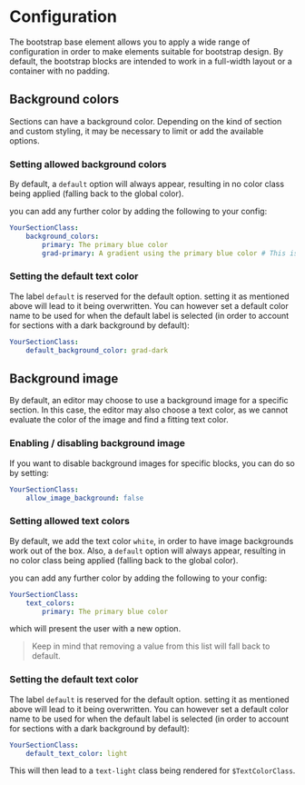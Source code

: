 # Configuration

The bootstrap base element allows you to apply a wide range of configuration
in order to make elements suitable for bootstrap design. By default, the
bootstrap blocks are intended to work in a full-width layout or a container with
no padding.

## Background colors
Sections can have a background color. Depending on the kind of section and
custom styling, it may be necessary to limit or add the available options.

### Setting allowed background colors
By default, a `default` option will always appear, resulting
in no color class being applied (falling back to the global color).

you can add any further color by adding the following to your config:

```yaml
YourSectionClass:
    background_colors:
        primary: The primary blue color
        grad-primary: A gradient using the primary blue color # This is a custom color. you have to define '.bg-grad-primary' yourself
```

### Setting the default text color
The label `default` is reserved for the default option. setting it as mentioned
above will lead to it being overwritten. You can however set a default color name
to be used for when the default label is selected (in order to account for sections
with a dark background by default):

```yaml
YourSectionClass:
    default_background_color: grad-dark
```



## Background image
By default, an editor may choose to use a background image for a specific
section. In this case, the editor may also choose a text color, as we cannot
evaluate the color of the image and find a fitting text color.

### Enabling / disabling background image
If you want to disable background images for specific blocks, you can do so
by setting:

```yaml
YourSectionClass:
    allow_image_background: false
```

### Setting allowed text colors
By default, we add the text color `white`, in order to have image backgrounds
work out of the box. Also, a `default` option will always appear, resulting
in no color class being applied (falling back to the global color).

you can add any further color by adding the following to your config:

```yaml
YourSectionClass:
    text_colors:
        primary: The primary blue color
```

which will present the user with a new option.

> Keep in mind that removing a value from this list will fall back to default.


### Setting the default text color
The label `default` is reserved for the default option. setting it as mentioned
above will lead to it being overwritten. You can however set a default color name
to be used for when the default label is selected (in order to account for sections
with a dark background by default):

```yaml
YourSectionClass:
    default_text_color: light
```

This will then lead to a `text-light` class being rendered for `$TextColorClass`.
